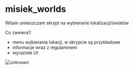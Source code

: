 # misiek_worlds
Witam umieszczam skrypt na wybieranie lokalizacji/światów

Co zawiera?:
- menu wybierania lokacji, w skrypcie są przykładowe
- informacje wraz z regulaminem
- wyraziste UI

![unknown](https://cdn.discordapp.com/attachments/949057955444187176/963141702724485250/unknown.png)
